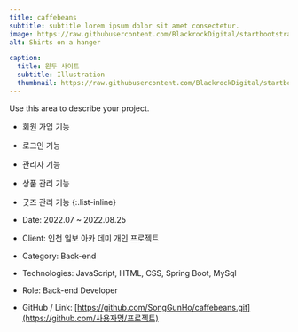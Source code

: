 ```yaml
---
title: caffebeans
subtitle: subtitle lorem ipsum dolor sit amet consectetur.
image: https://raw.githubusercontent.com/BlackrockDigital/startbootstrap-agency/master/src/assets/img/portfolio/01-full.jpg
alt: Shirts on a hanger

caption:
  title: 원두 사이트
  subtitle: Illustration
  thumbnail: https://raw.githubusercontent.com/BlackrockDigital/startbootstrap-agency/master/src/assets/img/portfolio/01-thumbnail.jpg
---
```


Use this area to describe your project.
-  회원 가입 기능 
-  로그인 기능 
-  관리자 기능 
-  상품 관리 기능 
-  굿즈 관리 기능
{:.list-inline}

- Date: 2022.07 ~ 2022.08.25
- Client: 인천 일보 아카 데미 개인 프로젝트
- Category: Back-end
- Technologies: JavaScript, HTML, CSS,  Spring Boot, MySql
- Role: Back-end Developer
- GitHub / Link: [https://github.com/SongGunHo/caffebeans.git](https://github.com/사용자명/프로젝트)